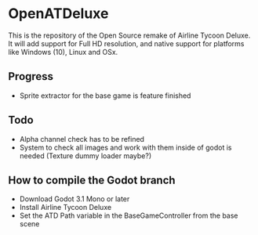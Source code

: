 # OpenATDeluxe
This is the repository of the Open Source remake of Airline Tycoon Deluxe.
It will add support for Full HD resolution, and native support for platforms like Windows (10), Linux and OSx.

## Progress
- Sprite extractor for the base game is feature finished

## Todo
- Alpha channel check has to be refined
- System to check all images and work with them inside of godot is needed (Texture dummy loader maybe?)

## How to compile the Godot branch
- Download Godot 3.1 Mono or later
- Install Airline Tycoon Deluxe
- Set the ATD Path variable in the BaseGameController from the base scene
